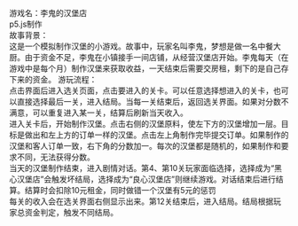 游戏名：李鬼的汉堡店<br>
p5.js制作<br>
故事背景：<br>
这是一个模拟制作汉堡的小游戏。故事中，玩家名叫李鬼，梦想是做一名中餐大厨。由于资金不足，李鬼在小镇接手一间店铺，从经营汉堡店开始。李鬼每天（在游戏中是每个月）制作汉堡来获取收益，一天结束后需要交房租，剩下的是自己存下来的资金。
游玩流程：<br>
点击界面后进入选关页面，点击要进入的关卡。可以任意选择想进入的关卡，也可以直接选择最后一关，进入结局。当每一关结束后，返回选关界面。如果对分数不满意，可以重复进入某一关，结算后刷新当天收入。<br>
进入关卡后，开始制作汉堡。点击右侧的汉堡原料，使左下方的汉堡增加一层。目标是做出和左上方的订单一样的汉堡。点击左上角制作完毕提交订单。如果制作的汉堡和客人订单一致，右下角的分数加一。每次的汉堡都是随机的，如果制作和要求不同，无法获得分数。<br>
当天的汉堡制作结束，进入剧情对话。第4、第10关玩家面临选择，选择成为“黑心汉堡店”会触发坏结局，选择成为“良心汉堡店”则继续游戏。对话结束后进行结算。结算时会扣除10元租金，同时做错一个汉堡有5元的惩罚<br>
每关的收入会在选关界面右侧显示出来。第12关结束后，进入结局。结局根据玩家总资金判定，触发不同结局。
